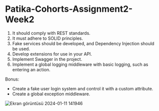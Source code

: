 # Patika-Cohorts-Assignment2-Week2
1.	It should comply with REST standards.
2.	It must adhere to SOLID principles.
3.	Fake services should be developed, and Dependency Injection should be used.
4.	Develop extensions for use in your API.
5.	Implement Swagger in the project.
6.	Implement a global logging middleware with basic logging, such as entering an action.

  Bonus:
  -	Create a fake user login system and control it with a custom attribute.
  -	Create a global exception middleware.


![Ekran görüntüsü 2024-01-11 141946](https://github.com/karakusmetin/Patika-Cohorts-Assignment1-Week1/assets/106442941/25123b6a-3236-4d59-8fe7-7fec3239c83a)
